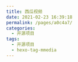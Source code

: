 ```yaml
---
title: 西瓜视频
date: 2021-02-23 16:39:18
permalink: /pages/a0c4a7/
categories:
  - 开源项目
tags:
  - 开源项目
  - hexo-tag-mmedia
---
```

